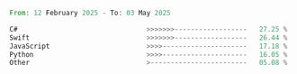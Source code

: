 <!--START_SECTION:Languages-->

```rust
From: 12 February 2025 - To: 03 May 2025

C#                                >>>>>>>------------------   27.25 %
Swift                             >>>>>>>------------------   26.44 %
JavaScript                        >>>>---------------------   17.18 %
Python                            >>>>---------------------   16.05 %
Other                             >------------------------   05.08 %
```

<!--END_SECTION:Languages-->
